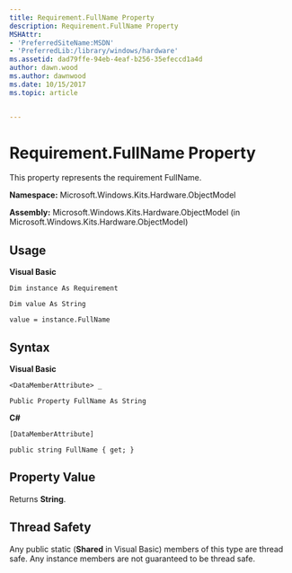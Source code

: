 ```yaml
---
title: Requirement.FullName Property
description: Requirement.FullName Property
MSHAttr:
- 'PreferredSiteName:MSDN'
- 'PreferredLib:/library/windows/hardware'
ms.assetid: dad79ffe-94eb-4eaf-b256-35efeccd1a4d
author: dawn.wood
ms.author: dawnwood
ms.date: 10/15/2017
ms.topic: article


---
```


# Requirement.FullName Property


This property represents the requirement FullName.

**Namespace:** Microsoft.Windows.Kits.Hardware.ObjectModel

**Assembly:** Microsoft.Windows.Kits.Hardware.ObjectModel (in Microsoft.Windows.Kits.Hardware.ObjectModel)

## <span id="Usage"></span><span id="usage"></span><span id="USAGE"></span>Usage


**Visual Basic**

`Dim instance As Requirement`

`Dim value As String`

`value = instance.FullName`

## <span id="Syntax"></span><span id="syntax"></span><span id="SYNTAX"></span>Syntax


**Visual Basic**

`<DataMemberAttribute> _`

`Public Property FullName As String`

**C#**

`[DataMemberAttribute]`

`public string FullName { get; }`

## <span id="Property_Value"></span><span id="property_value"></span><span id="PROPERTY_VALUE"></span>Property Value


Returns **String**.

## <span id="Thread_Safety"></span><span id="thread_safety"></span><span id="THREAD_SAFETY"></span>Thread Safety


Any public static (**Shared** in Visual Basic) members of this type are thread safe. Any instance members are not guaranteed to be thread safe.

 

 






